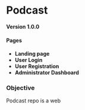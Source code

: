 # Podcast

**Version 1.0.0**

<h4>Pages<h4>
<ul>
  <li>Landing page</li>
  <li>User Login</li>
  <li>User Registration</li>
  <li>Administrator Dashboard</li>
</ul>

<h3>Objective</h3>
<p>Podcast repo is a web</p>
